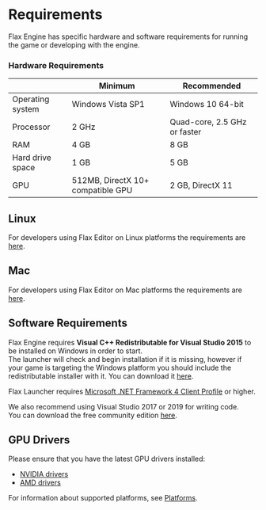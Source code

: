 # Requirements

Flax Engine has specific hardware and software requirements for running the game or developing with the engine.

### Hardware Requirements

| | Minimum | Recommended |
|-------|-------|-------|
| Operating system | Windows Vista SP1 | Windows 10 64-bit |
| Processor | 2 GHz | Quad-core, 2.5 GHz or faster |
| RAM | 4 GB | 8 GB |
| Hard drive space | 1 GB | 5 GB |
| GPU | 512MB, DirectX 10+ compatible GPU | 2 GB, DirectX 11 |

## Linux

For developers using Flax Editor on Linux platforms the requirements are [here](linux.md).

## Mac

For developers using Flax Editor on Mac platforms the requirements are [here](mac.md).

## Software Requirements

Flax Engine requires **Visual C++ Redistributable for Visual Studio 2015** to be installed on Windows in order to start.\
The launcher will check and begin installation if it is missing, however if your game is targeting the Windows platform you should include the redistributable installer with it. You can download it [here](https://www.microsoft.com/download/details.aspx?id=48145).

Flax Launcher requires [Microsoft .NET Framework 4 Client Profile](http://www.microsoft.com/download/details.aspx?id=24872) or higher.

We also recommend using Visual Studio 2017 or 2019 for writing code.\
You can download the free community edition [here](https://www.visualstudio.com/downloads/).

## GPU Drivers

Please ensure that you have the latest GPU drivers installed:
- [NVIDIA drivers](https://www.nvidia.com/Download/index.aspx)
- [AMD drivers](https://www.amd.com/support)

For information about supported platforms, see [Platforms](../platforms/index.md).
